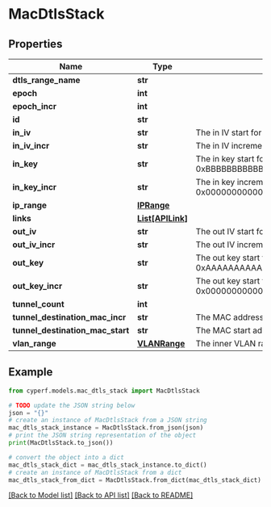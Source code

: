 # MacDtlsStack


## Properties

Name | Type | Description | Notes
------------ | ------------- | ------------- | -------------
**dtls_range_name** | **str** |  | 
**epoch** | **int** |  | 
**epoch_incr** | **int** |  | 
**id** | **str** |  | 
**in_iv** | **str** | The in IV start for the DTLSRange (default: 0x22222222). | 
**in_iv_incr** | **str** | The in IV increment for the DTLSRange (default: 0x00000001). | 
**in_key** | **str** | The in key start for the DTLSRange (default: 0xBBBBBBBBBBBBBBBBBBBBBBBBBBBBBBBBBBBBBBBBBBBBBBBBBBBBBBBBBBBBBBBB). | 
**in_key_incr** | **str** | The in key increment for the DTLSRange (default: 0x0000000000000000000000000000000000000000000000000000000000000001). | 
**ip_range** | [**IPRange**](IPRange.md) |  | [optional] 
**links** | [**List[APILink]**](APILink.md) |  | [optional] 
**out_iv** | **str** | The out IV start for the DTLSRange (default: 0x11111111). | 
**out_iv_incr** | **str** | The out IV increment for the DTLSRange (default: 0x00000001). | 
**out_key** | **str** | The out key start for the DTLSRange (default: 0xAAAAAAAAAAAAAAAAAAAAAAAAAAAAAAAAAAAAAAAAAAAAAAAAAAAAAAAAAAAAAAAA). | 
**out_key_incr** | **str** | The out key start for the DTLSRange (default: 0x0000000000000000000000000000000000000000000000000000000000000001). | 
**tunnel_count** | **int** |  | 
**tunnel_destination_mac_incr** | **str** | The MAC address increment rule for the DTLSRange (default: 00:00:00:00:00:01). | 
**tunnel_destination_mac_start** | **str** | The MAC start address for the DTLSRange (default: AA:BB:CC:DD:EE:FF). | 
**vlan_range** | [**VLANRange**](VLANRange.md) | The inner VLAN range assigned to the current DTLS Range configuration | [optional] 

## Example

```python
from cyperf.models.mac_dtls_stack import MacDtlsStack

# TODO update the JSON string below
json = "{}"
# create an instance of MacDtlsStack from a JSON string
mac_dtls_stack_instance = MacDtlsStack.from_json(json)
# print the JSON string representation of the object
print(MacDtlsStack.to_json())

# convert the object into a dict
mac_dtls_stack_dict = mac_dtls_stack_instance.to_dict()
# create an instance of MacDtlsStack from a dict
mac_dtls_stack_from_dict = MacDtlsStack.from_dict(mac_dtls_stack_dict)
```
[[Back to Model list]](../README.md#documentation-for-models) [[Back to API list]](../README.md#documentation-for-api-endpoints) [[Back to README]](../README.md)


